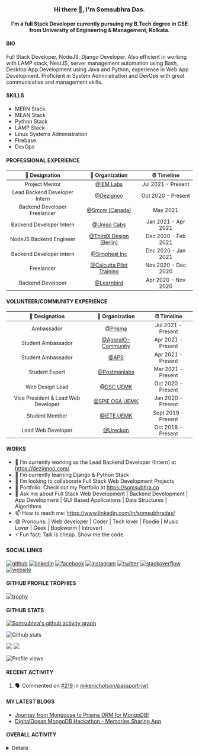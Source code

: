 <h3 align="center"> Hi there 👋, I'm Somsubhra Das. </h3>

<h4 align="center"> I'm a full Stack Developer currently pursuing my B.Tech degree in CSE from University of Engineering & Management, Kolkata.  </h4>

#### BIO

Full Stack Developer, NodeJS, Django Developer. Also efficient in working with LAMP stack, NestJS, server management automation using Bash, Desktop App Development using Java and Python, experience in Web App Development. Proficient in System Administration and DevOps with great communicative and management skills.

#### SKILLS

- MERN Stack
- MEAN Stack
- Python Stack
- LAMP Stack
- Linux Systems Administration
- Firebase
- DevOps

#### PROFESSIONAL EXPERIENCE

|        💼 Designation         |                          🏢 Organization                          |     ⏰ Timeline     |
| :---------------------------: | :---------------------------------------------------------------: | :-----------------: |
|        Project Mentor         | [@IEM Labs](https://github.com/IEMA-Research-Development-Pvt-Ltd) | Jul 2021 - Present  |
| Lead Backend Developer Intern |                [@Dezignoo](https://dezignoo.com/)                 | Oct 2020 - Present  |
| Backend Developer Freelancer  |                 [@Smow (Canada)](http://smow.ca/)                 |      May 2021       |
|   Backend Developer Intern    |         [@Unigo Cabs](https://github.com/UnigoCabs-Dev/)          | Jan 2021 - Apr 2021 |
|    NodeJS Backend Engineer    |         [@ThirdX Design (Berlin)](https://thirdx.design/)         | Dec 2020 - Feb 2021 |
|   Backend Developer Intern    |              [@Simpheal Inc](https://simpheal.com/)               | Dec 2020 - Jan 2021 |
|          Freelancer           |   [@Calcutta Pilot Training](http://calcuttapilottraining.com/)   | Nov 2020 - Dec 2020 |
|       Backend Developer       |              [@Learnbird](https://www.learnbird.in/)              | Apr 2020 - Nov 2020 |

#### VOLUNTEER/COMMUNITY EXPERIENCE

|           💼 Designation            |                      🏢 Organization                       |     ⏰ Timeline     |
| :---------------------------------: | :--------------------------------------------------------: | :-----------------: |
|             Ambassador              |            [@Prisma](https://github.com/prisma)            | Jul 2021 - Present  |
|         Student Ambassador          | [@AgoraIO-Community](https://github.com/AgoraIO-Community) | Apr 2021 - Present  |
|         Student Ambassador          |                  [@APS](https://aps.org)                   | Apr 2021 - Present  |
|           Student Expert            |      [@Postmanlabs](https://github.com/postmanlabs/)       | Mar 2021 - Present  |
|           Web Design Lead           |              [@DSC UEMK](https://dscuemk.co/)              | Oct 2020 - Present  |
| Vice President & Lead Web Developer |         [@SPIE OSA UEMK](http://spieosauemk.team/)         | Jan 2020 - Present  |
|           Student Member            |                       [@IETE UEMK]()                       | Sept 2019 - Present |
|         Lead Web Developer          |              [@Ureckon](https://ureckon.org/)              | Oct 2018 - Present  |

#### WORKS

- 🔭 I’m currently working as the Lead Backend Developer (Intern) at https://dezignoo.com/
- 🌱 I’m currently learning Django & Python Stack
- 👯 I’m looking to collaborate Full Stack Web Development Projects
- 💼 Portfolio: Check out my Portfolio at https://somsubhra.co
- 💬 Ask me about Full Stack Web Development | Backend Development | App Development | GUI Based Applications | Data Structures | Algorithms
- 📫 How to reach me: https://www.linkedin.com/in/somsubhradas/
- 😄 Pronouns: | Web developer | Coder | Tech lover | Foodie | Music Lover | Geek | Bookworm | Introvert
- ⚡ Fun fact: Talk is cheap. Show me the code.

#### SOCIAL LINKS

<p align="center">

[<img src='https://cdn.jsdelivr.net/npm/simple-icons@3.0.1/icons/github.svg' alt='github' height='40'>](https://github.com/Somsubhra1) [<img src='https://cdn.jsdelivr.net/npm/simple-icons@3.0.1/icons/linkedin.svg' alt='linkedin' height='40'>](https://www.linkedin.com/in/somsubhradas/) [<img src='https://cdn.jsdelivr.net/npm/simple-icons@3.0.1/icons/facebook.svg' alt='facebook' height='40'>](https://www.facebook.com/S0msubhradas) [<img src='https://cdn.jsdelivr.net/npm/simple-icons@3.0.1/icons/instagram.svg' alt='instagram' height='40'>](https://www.instagram.com/somsubhra__das/) [<img src='https://cdn.jsdelivr.net/npm/simple-icons@3.0.1/icons/twitter.svg' alt='twitter' height='40'>](https://twitter.com/Somsubhra1CP) [<img src='https://cdn.jsdelivr.net/npm/simple-icons@3.0.1/icons/stackoverflow.svg' alt='stackoverflow' height='40'>](https://stackoverflow.com/users/10871274/somsubhra-das) [<img src='https://cdn.jsdelivr.net/npm/simple-icons@3.0.1/icons/icloud.svg' alt='website' height='40'>](https://somsubhra.co/)

</p>

#### GITHUB PROFILE TROPHIES

[![trophy](https://github-profile-trophy.vercel.app/?username=Somsubhra1&theme=flat)](https://github.com/ryo-ma/github-profile-trophy)

#### GITHUB STATS

[![Somsubhra's github activity graph](https://activity-graph.herokuapp.com/graph?username=somsubhra1&theme=react-dark)](https://github.com/somsubhra1)

<p align="center">

![Github stats](https://github-readme-stats.vercel.app/api?username=Somsubhra1&show_icons=true)<br>

<img src="https://github-readme-streak-stats.herokuapp.com/?user=Somsubhra1&theme=light" />

<img src="https://github-readme-stats.vercel.app/api/top-langs/?username=Somsubhra1&layout=compact&theme=light" />

![Profile views](https://gpvc.arturio.dev/Somsubhra1)

</p>

#### RECENT ACTIVITY

<!--START_SECTION:activity-->

1. 🗣 Commented on [#219](https://github.com/mikenicholson/passport-jwt/issues/219) in [mikenicholson/passport-jwt](https://github.com/mikenicholson/passport-jwt)
<!--END_SECTION:activity-->

#### MY LATEST BLOGS

<!-- BLOG-POST-LIST:START -->
- [Journey from Mongoose to Prisma ORM for MongoDB!](https://dev.to/somsubhra1/journey-from-mongoose-to-prisma-orm-for-mongodb-3j21)
- [DigitalOcean MongoDB Hackathon - Memories Sharing App](https://dev.to/somsubhra1/digitalocean-mongodb-hackathon-memories-sharing-app-2kne)
<!-- BLOG-POST-LIST:END -->

#### OVERALL ACTIVITY

<details>
<!--START_SECTION:waka-->
**🐱 My Github Data** 

> 🏆 1,174 Contributions in the Year 2021
 > 
> 📦 260.6 kB Used in Github's Storage 
 > 
> 🚫 Not Opted to Hire
 > 
> 📜 141 Public Repositories 
 > 
> 🔑 13 Private Repositories  
 > 
**I'm a Night 🦉** 

```text
🌞 Morning    183 commits    ██░░░░░░░░░░░░░░░░░░░░░░░   11.37% 
🌆 Daytime    579 commits    █████████░░░░░░░░░░░░░░░░   35.96% 
🌃 Evening    650 commits    ██████████░░░░░░░░░░░░░░░   40.37% 
🌙 Night      198 commits    ███░░░░░░░░░░░░░░░░░░░░░░   12.3%

```
📅 **I'm Most Productive on Sunday** 

```text
Monday       197 commits    ███░░░░░░░░░░░░░░░░░░░░░░   12.24% 
Tuesday      224 commits    ███░░░░░░░░░░░░░░░░░░░░░░   13.91% 
Wednesday    189 commits    ███░░░░░░░░░░░░░░░░░░░░░░   11.74% 
Thursday     245 commits    ███░░░░░░░░░░░░░░░░░░░░░░   15.22% 
Friday       226 commits    ███░░░░░░░░░░░░░░░░░░░░░░   14.04% 
Saturday     253 commits    ████░░░░░░░░░░░░░░░░░░░░░   15.71% 
Sunday       276 commits    ████░░░░░░░░░░░░░░░░░░░░░   17.14%

```


📊 **This Week I Spent My Time On** 

```text
💬 Programming Languages: 
Prolog                   1 hr 4 mins         ███████░░░░░░░░░░░░░░░░░░   28.74% 
C                        39 mins             ████░░░░░░░░░░░░░░░░░░░░░   17.36% 
HTML                     36 mins             ████░░░░░░░░░░░░░░░░░░░░░   16.34% 
JavaScript               32 mins             ███░░░░░░░░░░░░░░░░░░░░░░   14.24% 
Python                   28 mins             ███░░░░░░░░░░░░░░░░░░░░░░   12.48%

🔥 Editors: 
VS Code                  3 hrs 44 mins       █████████████████████████   100.0%

```

**I Mostly Code in JavaScript** 

```text
JavaScript               45 repos            ███████████░░░░░░░░░░░░░░   46.39% 
HTML                     14 repos            ███░░░░░░░░░░░░░░░░░░░░░░   14.43% 
Python                   13 repos            ███░░░░░░░░░░░░░░░░░░░░░░   13.4% 
CSS                      12 repos            ███░░░░░░░░░░░░░░░░░░░░░░   12.37% 
TypeScript               6 repos             █░░░░░░░░░░░░░░░░░░░░░░░░   6.19%

```


**Timeline**

![Chart not found](https://raw.githubusercontent.com/Somsubhra1/Somsubhra1/master/charts/bar_graph.png) 


 Last Updated on 31/07/2021
<!--END_SECTION:waka-->
</details>
